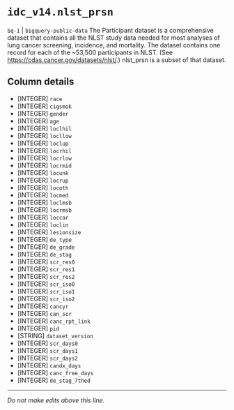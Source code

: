 # `idc_v14.nlst_prsn`
`bq-1` | `bigquery-public-data`
The Participant dataset is a comprehensive dataset that contains all the NLST study data needed for most analyses of lung cancer screening, incidence, and mortality. The dataset contains one record for each of the ~53,500 participants in NLST. (See https://cdas.cancer.gov/datasets/nlst/.) nlst_prsn is a subset of that dataset. 

## Column details
* [INTEGER]   `race`
* [INTEGER]   `cigsmok`
* [INTEGER]   `gender`
* [INTEGER]   `age`
* [INTEGER]   `loclhil`
* [INTEGER]   `locllow`
* [INTEGER]   `loclup`
* [INTEGER]   `locrhil`
* [INTEGER]   `locrlow`
* [INTEGER]   `locrmid`
* [INTEGER]   `locunk`
* [INTEGER]   `locrup`
* [INTEGER]   `locoth`
* [INTEGER]   `locmed`
* [INTEGER]   `loclmsb`
* [INTEGER]   `locrmsb`
* [INTEGER]   `loccar`
* [INTEGER]   `loclin`
* [INTEGER]   `lesionsize`
* [INTEGER]   `de_type`
* [INTEGER]   `de_grade`
* [INTEGER]   `de_stag`
* [INTEGER]   `scr_res0`
* [INTEGER]   `scr_res1`
* [INTEGER]   `scr_res2`
* [INTEGER]   `scr_iso0`
* [INTEGER]   `scr_iso1`
* [INTEGER]   `scr_iso2`
* [INTEGER]   `cancyr`
* [INTEGER]   `can_scr`
* [INTEGER]   `canc_rpt_link`
* [INTEGER]   `pid`
* [STRING]    `dataset_version`
* [INTEGER]   `scr_days0`
* [INTEGER]   `scr_days1`
* [INTEGER]   `scr_days2`
* [INTEGER]   `candx_days`
* [INTEGER]   `canc_free_days`
* [INTEGER]   `de_stag_7thed`

-------------------------------------------------------------------------------
*Do not make edits above this line.*
